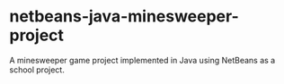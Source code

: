 # netbeans-java-minesweeper-project
A minesweeper game project implemented in Java using NetBeans as a school project.
